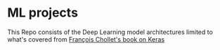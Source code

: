 # ML projects
This Repo consists of the Deep Learning 
model architectures limited to what's covered
from [François Chollet's book on Keras](https://bit.ly/2TbIpaF)

